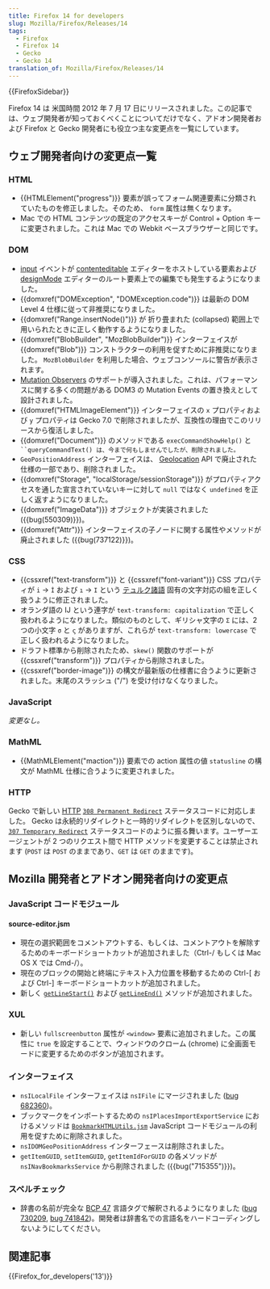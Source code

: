 ```yaml
---
title: Firefox 14 for developers
slug: Mozilla/Firefox/Releases/14
tags:
  - Firefox
  - Firefox 14
  - Gecko
  - Gecko 14
translation_of: Mozilla/Firefox/Releases/14
---
```

{{FirefoxSidebar}}

Firefox 14 は 米国時間 2012 年 7 月 17 日にリリースされました。この記事では、ウェブ開発者が知っておくべくことについてだけでなく、アドオン開発者および Firefox と Gecko 開発者にも役立つ主な変更点を一覧にしています。

## ウェブ開発者向けの変更点一覧

### HTML

- {{HTMLElement("progress")}} 要素が誤ってフォーム関連要素に分類されていたものを修正しました。そのため、 `form` 属性は無くなります。
- Mac での HTML コンテンツの既定のアクセスキーが Control + Option キーに変更されました。これは Mac での Webkit ベースブラウザーと同じです。

### DOM

- [input](/ja/docs/Web/API/HTMLElement/input_event) イベントが [contenteditable](/ja/docs/Web/API/HTMLElement/contentEditable) エディターをホストしている要素および [designMode](/ja/docs/Web/API/Document/designMode) エディターのルート要素上での編集でも発生するようになりました。
- {{domxref("DOMException", "DOMException.code")}} は最新の DOM Level 4 仕様に従って非推奨になりました。
- {{domxref("Range.insertNode()")}} が 折り畳まれた (collapsed) 範囲上で用いられたときに正しく動作するようになりました。
- {{domxref("BlobBuilder", "MozBlobBuilder")}} インターフェイスが {{domxref("Blob")}} コンストラクターの利用を促すために非推奨になりました。 `MozBlobBuilder` を利用した場合、ウェブコンソールに警告が表示されます。
- [Mutation Observers](/en-US/docs/Web/API/MutationObserver) のサポートが導入されました。これは、パフォーマンスに関する多くの問題がある DOM3  の Mutation Events の置き換えとして設計されました。
- {{domxref("HTMLImageElement")}} インターフェイスの `x` プロパティおよび `y` プロパティは Gecko 7.0 で削除されましたが、互換性の理由でこのリリースから復活しました。
- {{domxref("Document")}} のメソッドである `execCommandShowHelp()` と` ``queryCommandText() は、今まで何もしませんでしたが、削除されました。`
- `GeoPositionAddress` インターフェイスは、 [Geolocation](/ja/docs/Web/API/Geolocation_API) API で廃止された仕様の一部であり、削除されました。
- {{domxref("Storage", "localStorage/sessionStorage")}} がプロパティアクセスを通した宣言されていないキーに対して `null` ではなく `undefined` を正しく返すようになりました。
- {{domxref("ImageData")}} オブジェクトが実装されました ({{bug(550309)}})。
- {{domxref("Attr")}} インターフェイスの子ノードに関する属性やメソッドが廃止されました ({{bug(737122)}})。

### CSS

- {{cssxref("text-transform")}} と {{cssxref("font-variant")}} CSS プロパティが `i` → `İ` および `ı` → `I` という [テュルク諸語](http://ja.wikipedia.org/wiki/%E3%83%86%E3%83%A5%E3%83%AB%E3%82%AF%E8%AB%B8%E8%AA%9E) 固有の文字対応の組を正しく扱うように修正されました。
- オランダ語の IJ という連字が `text-transform: capitalization` で正しく扱われるようになりました。類似のものとして、ギリシャ文字の `Σ` には、2つの小文字 `σ` と `ς` がありますが、これらが `text-transform: lowercase` で正しく扱われるようになりました。
- ドラフト標準から削除されたため、`skew()` 関数のサポートが {{cssxref("transform")}} プロパティから削除されました。
- {{cssxref("border-image")}} の構文が最新版の仕様書に合うように更新されました。末尾のスラッシュ ("/") を受け付けなくなりました。

### JavaScript

_変更なし。_

### MathML

- {{MathMLElement("maction")}} 要素での action 属性の値 `statusline` の構文が MathML 仕様に合うように変更されました。

### HTTP

Gecko で新しい [HTTP](/ja/docs/Web/HTTP) [`308 Permanent Redirect`](/ja/docs/Web/HTTP/Status#308) ステータスコードに対応しました。 Gecko は永続的リダイレクトと一時的リダイレクトを区別しないので、 [`307 Temporary Redirect`](/ja/docs/Web/HTTP/Status#307) ステータスコードのように振る舞います。ユーザーエージェントが 2 つのリクエスト間で HTTP メソッドを変更することは禁止されます (`POST` は `POST` のままであり、`GET` は `GET` のままです)。

## Mozilla 開発者とアドオン開発者向けの変更点

### JavaScript コードモジュール

#### source-editor.jsm

- 現在の選択範囲をコメントアウトする、もしくは、コメントアウトを解除するためのキーボードショートカットが追加されました（Ctrl-/ もしくは Mac OS X では Cmd-/）。
- 現在のブロックの開始と終端にテキスト入力位置を移動するための Ctrl-\[ および Ctrl-]  キーボードショートカットが追加されました。
- 新しく [`getLineStart()`](/ja/docs/JavaScript_code_modules/source-editor.jsm#getLineStart%28%29) および [`getLineEnd()`](docs/JavaScript_code_modules/source-editor.jsm#getLineEnd%28%29) メソッドが追加されました。

### XUL

- 新しい `fullscreenbutton` 属性が `<window>` 要素に追加されました。この属性に `true` を設定することで、ウィンドウのクローム (chrome) に全画面モードに変更するためのボタンが追加されます。

### インターフェイス

- `nsILocalFile` インターフェイスは `nsIFile` にマージされました ([bug 682360](https://bugzilla.mozilla.org/show_bug.cgi?id=682360))。
- ブックマークをインポートするための `nsIPlacesImportExportService` におけるメソッドは [`BookmarkHTMLUtils.jsm`](/ja/docs/JavaScript_code_modules/BookmarkHTMLUtils.jsm) JavaScript コードモジュールの利用を促すために削除されました。
- `nsIDOMGeoPositionAddress` インターフェースは削除されました。
- `getItemGUID`, `setItemGUID`, `getItemIdForGUID` の各メソッドが `nsINavBookmarksService` から削除されました ({{bug("715355")}})。

### スペルチェック

- 辞書の名前が完全な [BCP 47](https://www.rfc-editor.org/info/bcp47) 言語タグで解釈されるようになりました ([bug 730209](https://bugzilla.mozilla.org/show_bug.cgi?id=730209), [bug 741842](https://bugzilla.mozilla.org/show_bug.cgi?id=741842))。開発者は辞書名での言語名をハードコーディングしないようにしてください。

## 関連記事

{{Firefox_for_developers('13')}}
